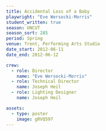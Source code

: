 ```yaml
---
title: Accidental Loss of a Baby
playwright: "Eve Wersocki-Morris"
student_written: true
season: UNCUT
season_sort: 285
period: Spring
venue: Trent, Performing Arts Studio
date_start: 2012-06-11
date_end: 2012-06-12

crew:
  - role: Director
    name: "Eve Wersocki-Morris"
  - role: Technical Director
    name: Joseph Heil
  - role: Lighting Designer
    name: Joseph Heil

assets:
  - type: poster
    image: gRVQ597
---
```

